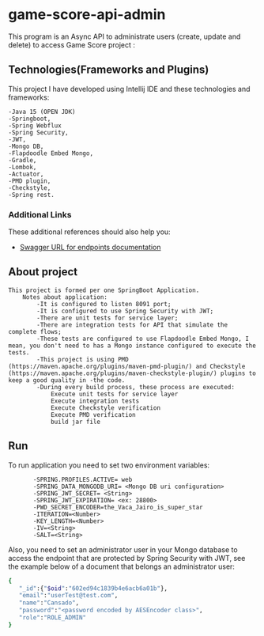 # game-score-api-admin

This program is an Async API to administrate users (create, update and delete) to access Game Score project :

## Technologies(Frameworks and Plugins)
This project I have developed using Intellij IDE and these technologies and frameworks:

	-Java 15 (OPEN JDK)
    -Springboot,
    -Spring Webflux
    -Spring Security,
    -JWT,
    -Mongo DB,
    -Flapdoodle Embed Mongo,
    -Gradle,
    -Lombok,
    -Actuator,
	-PMD plugin,
	-Checkstyle,
    -Spring rest.

### Additional Links
These additional references should also help you:

* [Swagger URL for endpoints documentation](http://localhost:8091/swagger-ui.html)

## About project
	This project is formed per one SpringBoot Application.
        Notes about application:
            -It is configured to listen 8091 port;
            -It is configured to use Spring Security with JWT;
			-There are unit tests for service layer;
			-There are integration tests for API that simulate the complete flows;
			-These tests are configured to use Flapdoodle Embed Mongo, I mean, you don't need to has a Mongo instance configured to execute the tests.
			-This project is using PMD (https://maven.apache.org/plugins/maven-pmd-plugin/) and Checkstyle (https://maven.apache.org/plugins/maven-checkstyle-plugin/) plugins to keep a good quality in -the code.
			-During every build process, these process are executed:
				Execute unit tests for service layer
				Execute integration tests
				Execute Checkstyle verification
				Execute PMD verification	
				build jar file

## Run
To run application you need to set two environment variables:

           -SPRING.PROFILES.ACTIVE= web
           -SPRING_DATA_MONGODB_URI= <Mongo DB uri configuration>
           -SPRING_JWT_SECRET= <String>
           -SPRING_JWT_EXPIRATION= <ex: 28800>
           -PWD_SECRET_ENCODER=the_Vaca_Jairo_is_super_star
           -ITERATION=<Number>
           -KEY_LENGTH=<Number>
           -IV=<String>
           -SALT=<String>

Also, you need to set an administrator user in your Mongo database to access the endpoint that are protected by Spring Security with JWT, see the example below of a document that belongs an administrator user:
 ```bash
{
    "_id":{"$oid":"602ed94c1839b4e6acb6a01b"},
    "email":"userTest@test.com",
    "name":"Cansado",
    "password":"<password encoded by AESEncoder class>",
    "role":"ROLE_ADMIN"
}
```